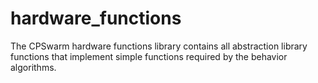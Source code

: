 # hardware_functions

The CPSwarm hardware functions library contains all abstraction library functions that implement simple functions required by the behavior algorithms.